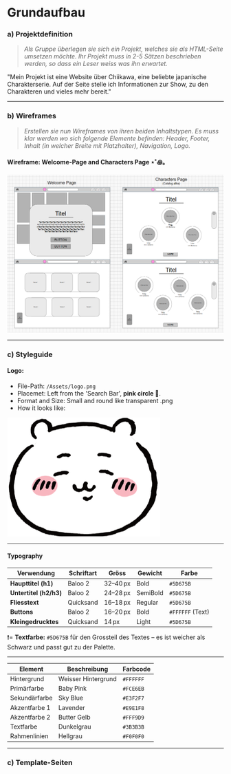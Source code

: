 # Grundaufbau

### a) Projektdefinition 

> *Als Gruppe überlegen sie sich ein Projekt, welches sie als HTML-Seite umsetzen möchte. Ihr Projekt muss in 2-5 Sätzen beschrieben werden, so dass ein Leser weiss was ihn erwartet.*

"Mein Projekt ist eine Website über Chiikawa, eine beliebte japanische Charakterserie. Auf der Seite stelle ich Informationen zur Show, zu den Charakteren und vieles mehr bereit."

---
### b) Wireframes
> *Erstellen sie nun Wireframes von ihren beiden Inhaltstypen. Es muss klar werden wo sich folgende Elemente befinden: Header, Footer, Inhalt (in welcher Breite mit Platzhalter), Navigation, Logo.*

#### Wireframe: Welcome-Page and Characters Page ⋆˚꩜｡
![alt text](image-1.png)

---

### c) Styleguide 

#### Logo: 
- File-Path: `/Assets/logo.png`
- Placemet: Left from the 'Search Bar', **pink circle 🩷**.
- Format and Size: Small and round like transparent .png
- How it looks like:

![Logo-Example](/Assets/logo.png)


---

#### Typography
| Verwendung             | Schriftart | Gröss | Gewicht  | Farbe            |
| ---------------------- | ---------- | ----------------- | -------- | ---------------- |
| **Haupttitel (h1)**    | Baloo 2    | 32–40 px          | Bold     | `#5D675B`        |
| **Untertitel (h2/h3)** | Baloo 2    | 24–28 px          | SemiBold | `#5D675B`        |
| **Fliesstext**          | Quicksand  | 16–18 px          | Regular  | `#5D675B`        |
| **Buttons**            | Baloo 2    | 16–20 px          | Bold     | `#FFFFFF` (Text) |
| **Kleingedrucktes**    | Quicksand  | 14 px             | Light    | `#5D675B`        |

❗= **Textfarbe:** `#5D675B` für den Grossteil des Textes – es ist weicher als Schwarz und passt gut zu der Palette.

---
| Element       | Beschreibung                    | Farbcode  |
| ------------- | ------------------------------- | --------- |
| Hintergrund   | Weisser Hintergrund              | `#FFFFFF` |
| Primärfarbe   | Baby Pink   | `#FCE6EB` |
| Sekundärfarbe | Sky Blue      | `#E3F2F7` |
| Akzentfarbe 1 | Lavender    | `#E9E1F8` |
| Akzentfarbe 2 | Butter Gelb   | `#FFF9D9` |
| Textfarbe     | Dunkelgrau | `#3B3B3B` |
| Rahmenlinien  | Hellgrau   | `#F0F0F0` |

---

### c) Template-Seiten

